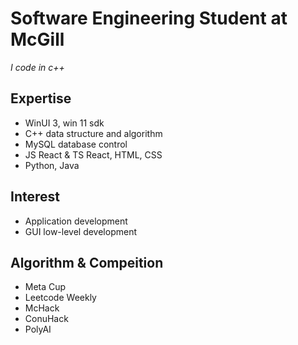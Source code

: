 # Software Engineering Student at McGill
*I code in c++*

## Expertise
- WinUI 3, win 11 sdk
- C++ data structure and algorithm
- MySQL database control
- JS React & TS React, HTML, CSS
- Python, Java

## Interest
- Application development
- GUI low-level development


## Algorithm & Compeition
- Meta Cup
- Leetcode Weekly
- McHack
- ConuHack
- PolyAI

